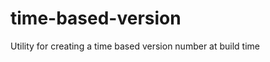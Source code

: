 time-based-version
==================

Utility for creating a time based version number at build time
